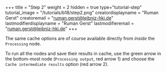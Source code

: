 +++
title = "Step 2"
weight = 2
hidden = true
type="tutorial-step"
tutorial_image = "/tutorials/b18/step2.png"
creatordisplayname = "Ruman Gerst"
creatoremail = "ruman.gerst@leibniz-hki.de"
lastmodifierdisplayname = "Ruman Gerst"
lastmodifieremail = "ruman.gerst@leibniz-hki.de"
+++

The same cache options are of course available directly from *inside* the `Processing` node. 

To run all the nodes and save their results in cache, use the green arrow in the bottom-most node (`Processing output`, red arrow 1) and choose the `Cache intermediate results` option (red arrow 2).
